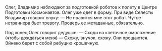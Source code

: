 Олег, Владимир наблюдают за подготовкой роботов к полету в Центре Подготовки Космонавтов. Олег уже одет в форму. При виде Селесты Владимир говорит внуку:
— Не нравится мне этот робот. Чутье нетраннера бьет тревогу. Проверь ее метаданные, обязательно.

Под конец Олег говорит дедушке:
— Сходи на клеточное омоложение (чтобы дождаться меня)
— Схожу, внучок, схожу.
Они прощаются. Эйнеко берет с собой ребуцию крошечную.